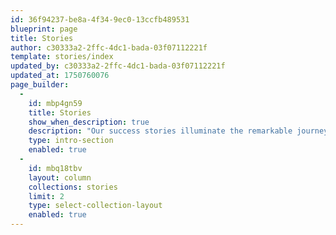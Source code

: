 ```yaml
---
id: 36f94237-be8a-4f34-9ec0-13ccfb489531
blueprint: page
title: Stories
author: c30333a2-2ffc-4dc1-bada-03f07112221f
template: stories/index
updated_by: c30333a2-2ffc-4dc1-bada-03f07112221f
updated_at: 1750760076
page_builder:
  -
    id: mbp4gn59
    title: Stories
    show_when_description: true
    description: "Our success stories illuminate the remarkable journeys of individuals whose lives have been transformed by the collective power of generosity and support. Each narrative is a testament to the profound impact of our community's dedication to making a difference."
    type: intro-section
    enabled: true
  -
    id: mbq18tbv
    layout: column
    collections: stories
    limit: 2
    type: select-collection-layout
    enabled: true
---
```

